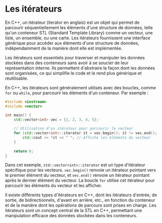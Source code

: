 # Les itérateurs

En C++, un itérateur (iterator en anglais) est un objet qui permet de parcourir séquentiellement les éléments d'une structure de données, telle qu'un conteneur STL (Standard Template Library) comme un vecteur, une liste, un ensemble, ou une carte. Les itérateurs fournissent une interface générique pour accéder aux éléments d'une structure de données, indépendamment de la manière dont elle est implémentée.

Les itérateurs sont essentiels pour traverser et manipuler les données stockées dans des conteneurs sans avoir à se soucier de leur représentation interne. Ils permettent d'abstraire la façon dont les données sont organisées, ce qui simplifie le code et le rend plus générique et réutilisable.

En C++, les itérateurs sont généralement utilisés avec des boucles, comme `for` ou `while`, pour parcourir les éléments d'un conteneur. Par exemple :

```cpp
#include <iostream>
#include <vector>

int main() {
    std::vector<int> vec = {1, 2, 3, 4, 5};
    
    // Utilisation d'un itérateur pour parcourir le vecteur
    for (std::vector<int>::iterator it = vec.begin(); it != vec.end(); ++it) {
        std::cout << *it << " "; // Affiche les éléments du vecteur
    }
    
    return 0;
}
```

Dans cet exemple, `std::vector<int>::iterator` est un type d'itérateur spécifique pour les vecteurs. `vec.begin()` renvoie un itérateur pointant vers le premier élément du vecteur, et `vec.end()` renvoie un itérateur pointant après le dernier élément du vecteur. La boucle `for` utilise cet itérateur pour parcourir les éléments du vecteur et les afficher.

Il existe différents types d'itérateurs en C++, dont les itérateurs d'entrée, de sortie, de bidirectionnels, d'avant en arrière, etc., en fonction du conteneur et de la manière dont les opérations de parcours sont prises en charge. Les itérateurs sont un concept central de la STL en C++, permettant une manipulation efficace des données stockées dans les conteneurs.